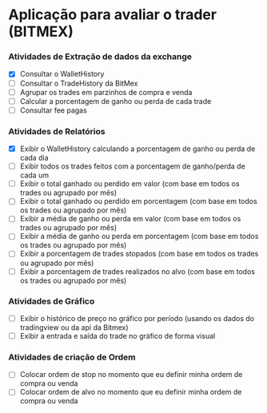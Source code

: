 # Aplicação para avaliar o trader (BITMEX)

### Atividades de Extração de dados da exchange
- [X] Consultar o WalletHistory
- [ ] Consultar o TradeHistory da BitMex
- [ ] Agrupar os trades em parzinhos de compra e venda
- [ ] Calcular a porcentagem de ganho ou perda de cada trade
- [ ] Consultar fee pagas

### Atividades de Relatórios
- [X] Exibir o WalletHistory calculando a porcentagem de ganho ou perda de cada dia
- [ ] Exibir todos os trades feitos com a porcentagem de ganho/perda de cada um
- [ ] Exibir o total ganhado ou perdido em valor (com base em todos os trades ou agrupado por mês)
- [ ] Exibir o total ganhado ou perdido em porcentagem (com base em todos os trades ou agrupado por mês)
- [ ] Exibir a média de ganho ou perda em valor (com base em todos os trades ou agrupado por mês)
- [ ] Exibir a média de ganho ou perda em porcentagem (com base em todos os trades ou agrupado por mês)
- [ ] Exibir a porcentagem de trades stopados (com base em todos os trades ou agrupado por mês)
- [ ] Exibir a porcentagem de trades realizados no alvo (com base em todos os trades ou agrupado por mês)
		
### Atividades de Gráfico
- [ ] Exibir o histórico de preço no gráfico por período (usando os dados do tradingview ou da api da Bitmex)
- [ ] Exibir a entrada e saída do trade no gráfico de forma visual
	
### Atividades de criação de Ordem
- [ ] Colocar ordem de stop no momento que eu definir minha ordem de compra ou venda
- [ ] Colocar ordem de alvo no momento que eu definir minha ordem de compra ou venda
